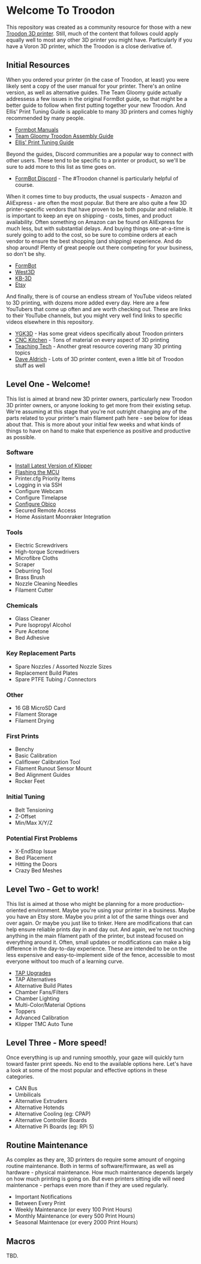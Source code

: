 # Welcome To Troodon
This repository was created as a community resource for those with a new [Troodon 3D printer](https://www.formbot3d.com/collections/troodon-390). Still, much of the content that follows could apply equally well to most any other 3D printer you might have. Particularly if you have a Voron 3D printer, which the Troodon is a close derivative of. 

## Initial Resources
When you ordered your printer (in the case of Troodon, at least) you were likely sent a copy of the user manual for your printer. There's an online version, as well as alternative guides. The Team Gloomy guide actually addressess a few issues in the original FormBot guide, so that might be a better guide to follow when first putting together your new Troodon. And Ellis' Print Tuning Guide is applicable to many 3D printers and comes highly recommended by many people.

- [Formbot Manuals](https://www.formbot3d.com/pages/user-manual-53)
- [Team Gloomy Troodon Assembly Guide](https://teamgloomy.github.io/troodon_v2_assembly.html)
- [Ellis' Print Tuning Guide](https://ellis3dp.com/Print-Tuning-Guide/)

Beyond the guides, Discord communities are a popular way to connect with other users. These tend to be specific to a printer or product, so we'll be sure to add more to this list as time goes on.

- [FormBot Discord](https://discord.gg/spAGFK2PnN) - The #Troodon channel is particularly helpful of course.

When it comes time to buy products, the usual suspects - Amazon and AliExpress - are often the most popular. But there are also quite a few 3D printer-specific vendors that have proven to be both popular and reliable. 
It is important to keep an eye on shipping - costs, times, and product availability. Often something on Amazon can be found on AliExpress for much less, but with substantial delays. And buying things one-at-a-time is
surely going to add to the cost, so be sure to combine orders at each vendor to ensure the best shopping (and shipping) experience. And do shop around! Plenty of great people out there competing for your business, so don't be shy.

- [FormBot](https://www.formbot3d.com/)
- [West3D](https://west3d.com/)
- [KB-3D](https://kb-3d.com/store/)
- [Etsy](https://www.etsy.com/market/voron_printer)

And finally, there is of course an endless stream of YouTube videos related to 3D printing, with dozens more added every day. Here are a few YouTubers that come up often and are worth checking out. These are links to their YouTube channels, but you might very well find links to specific videos elsewhere in this repository.

- [YGK3D](https://www.youtube.com/@ygk3d) - Has some great videos specifically about Troodon printers
- [CNC Kitchen](https://www.youtube.com/@CNCKitchen) - Tons of material on every aspect of 3D printing
- [Teaching Tech](https://www.youtube.com/@TeachingTech) - Another great resource covering many 3D printing topics
- [Dave Aldrich](https://www.youtube.com/@designbydave) - Lots of 3D printer content, even a little bit of Troodon stuff as well
  
## Level One - Welcome! 
This list is aimed at brand new 3D printer owners, particularly new Troodon 3D printer owners, or anyone looking to get more from their existing setup. We're assuming at this stage that you're not outright changing any of the parts related to your printer's main filament path here - see below for ideas about that. This is more about your initial few weeks and what kinds of things to have on hand to make that experience as positive and productive as possible.

### Software
- [Install Latest Version of Klipper](https://github.com/500Foods/WelcomeToTroodon/blob/main/klipper.md)
- [Flashing the MCU](https://github.com/500Foods/WelcomeToTroodon/blob/main/flash_mcu.md)
- Printer.cfg Priority Items
- Logging in via SSH
- Configure Webcam
- Configure Timelapse
- [Configure Obico](https://github.com/500Foods/WelcomeToTroodon/blob/main/Obico.md)
- Secured Remote Access
- Home Assistant Moonraker Integration
  
### Tools
- Electric Screwdrivers
- High-torque Screwdrivers
- Microfibre Cloths
- Scraper
- Deburring Tool
- Brass Brush
- Nozzle Cleaning Needles
- Filament Cutter

### Chemicals
- Glass Cleaner
- Pure Isopropyl Alcohol
- Pure Acetone
- Bed Adhesive

### Key Replacement Parts
- Spare Nozzles / Assorted Nozzle Sizes
- Replacement Build Plates
- Spare PTFE Tubing / Connectors
  
### Other
- 16 GB MicroSD Card
- Filament Storage
- Filament Drying
 
### First Prints
- Benchy
- Basic Calibration
- Califlower Calibration Tool
- Filament Runout Sensor Mount
- Bed Alignment Guides
- Rocker Feet

### Initial Tuning
- Belt Tensioning
- Z-Offset
- Min/Max X/Y/Z

### Potential First Problems
- X-EndStop Issue
- Bed Placement 
- Hitting the Doors
- Crazy Bed Meshes
 
## Level Two - Get to work!
This list is aimed at those who might be planning for a more production-oriented environment. Maybe you're using your printer in a business. Maybe you have an Etsy store. Maybe you print a lot of the same things over and over again. Or maybe you just like to tinker. Here are modifications that can help ensure reliable prints day in and day out. And again, we're not touching anything in the main filament path of the printer, but instead focused on everything around it. Often, small updates or modifications can make a big difference in the day-to-day experience. These are intended to be on the less expensive and easy-to-implement side of the fence, accessible to most everyone without too much of a learning curve.

- [TAP Upgrades](https://github.com/500Foods/WelcomeToTroodon/blob/main/tap_upgrades.md)
- TAP Alternatives
- Alternative Build Plates
- Chamber Fans/Filters
- Chamber Lighting
- Multi-Color/Material Options
- Toppers
- Advanced Calibration
- Klipper TMC Auto Tune
  
## Level Three - More speed!
Once everything is up and running smoothly, your gaze will quickly turn toward faster print speeds. No end to the available options here. Let's have a look at some of the most popular and effective options in these categories.

- CAN Bus
- Umbilicals
- Alternative Extruders
- Alternative Hotends
- Alternative Cooling (eg: CPAP)
- Alternative Controller Boards
- Alternative Pi Boards (eg: RPi 5)

## Routine Maintenance
As complex as they are, 3D printers do require some amount of ongoing routine maintenance. Both in terms of software/firmware, as well as hardware - physical maintenance. How much maintenance depends largely on how much printing is going on. But even printers sitting idle will need maintenance - perhaps even more than if they are used regularly. 

- Important Notifications
- Between Every Print
- Weekly Maintenance (or every 100 Print Hours)
- Monthly Maintenance (or every 500 Print Hours)
- Seasonal Maintenace (or every 2000 Print Hours)


## Macros
TBD.

